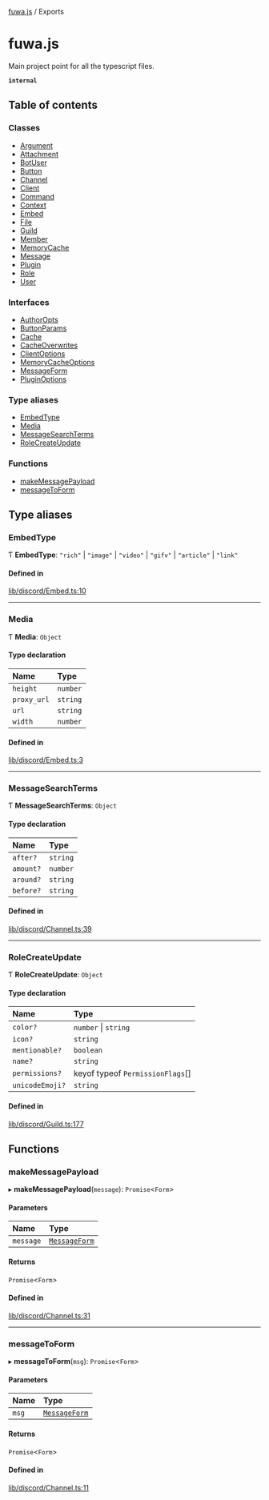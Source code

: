 [fuwa.js](README.md) / Exports

# fuwa.js

Main project point for all the typescript files.

**`internal`**

## Table of contents

### Classes

- [Argument](classes/Argument.md)
- [Attachment](classes/Attachment.md)
- [BotUser](classes/BotUser.md)
- [Button](classes/Button.md)
- [Channel](classes/Channel.md)
- [Client](classes/Client.md)
- [Command](classes/Command.md)
- [Context](classes/Context.md)
- [Embed](classes/Embed.md)
- [File](classes/File.md)
- [Guild](classes/Guild.md)
- [Member](classes/Member.md)
- [MemoryCache](classes/MemoryCache.md)
- [Message](classes/Message.md)
- [Plugin](classes/Plugin.md)
- [Role](classes/Role.md)
- [User](classes/User.md)

### Interfaces

- [AuthorOpts](interfaces/AuthorOpts.md)
- [ButtonParams](interfaces/ButtonParams.md)
- [Cache](interfaces/Cache.md)
- [CacheOverwrites](interfaces/CacheOverwrites.md)
- [ClientOptions](interfaces/ClientOptions.md)
- [MemoryCacheOptions](interfaces/MemoryCacheOptions.md)
- [MessageForm](interfaces/MessageForm.md)
- [PluginOptions](interfaces/PluginOptions.md)

### Type aliases

- [EmbedType](modules.md#embedtype)
- [Media](modules.md#media)
- [MessageSearchTerms](modules.md#messagesearchterms)
- [RoleCreateUpdate](modules.md#rolecreateupdate)

### Functions

- [makeMessagePayload](modules.md#makemessagepayload)
- [messageToForm](modules.md#messagetoform)

## Type aliases

### EmbedType

Ƭ **EmbedType**: ``"rich"`` \| ``"image"`` \| ``"video"`` \| ``"gifv"`` \| ``"article"`` \| ``"link"``

#### Defined in

[lib/discord/Embed.ts:10](https://github.com/Fuwajs/Fuwa.js/blob/c87c3be/src/lib/discord/Embed.ts#L10)

___

### Media

Ƭ **Media**: `Object`

#### Type declaration

| Name | Type |
| :------ | :------ |
| `height` | `number` |
| `proxy_url` | `string` |
| `url` | `string` |
| `width` | `number` |

#### Defined in

[lib/discord/Embed.ts:3](https://github.com/Fuwajs/Fuwa.js/blob/c87c3be/src/lib/discord/Embed.ts#L3)

___

### MessageSearchTerms

Ƭ **MessageSearchTerms**: `Object`

#### Type declaration

| Name | Type |
| :------ | :------ |
| `after?` | `string` |
| `amount?` | `number` |
| `around?` | `string` |
| `before?` | `string` |

#### Defined in

[lib/discord/Channel.ts:39](https://github.com/Fuwajs/Fuwa.js/blob/c87c3be/src/lib/discord/Channel.ts#L39)

___

### RoleCreateUpdate

Ƭ **RoleCreateUpdate**: `Object`

#### Type declaration

| Name | Type |
| :------ | :------ |
| `color?` | `number` \| `string` |
| `icon?` | `string` |
| `mentionable?` | `boolean` |
| `name?` | `string` |
| `permissions?` | keyof typeof `PermissionFlags`[] |
| `unicodeEmoji?` | `string` |

#### Defined in

[lib/discord/Guild.ts:177](https://github.com/Fuwajs/Fuwa.js/blob/c87c3be/src/lib/discord/Guild.ts#L177)

## Functions

### makeMessagePayload

▸ **makeMessagePayload**(`message`): `Promise`<`Form`\>

#### Parameters

| Name | Type |
| :------ | :------ |
| `message` | [`MessageForm`](interfaces/MessageForm.md) |

#### Returns

`Promise`<`Form`\>

#### Defined in

[lib/discord/Channel.ts:31](https://github.com/Fuwajs/Fuwa.js/blob/c87c3be/src/lib/discord/Channel.ts#L31)

___

### messageToForm

▸ **messageToForm**(`msg`): `Promise`<`Form`\>

#### Parameters

| Name | Type |
| :------ | :------ |
| `msg` | [`MessageForm`](interfaces/MessageForm.md) |

#### Returns

`Promise`<`Form`\>

#### Defined in

[lib/discord/Channel.ts:11](https://github.com/Fuwajs/Fuwa.js/blob/c87c3be/src/lib/discord/Channel.ts#L11)
